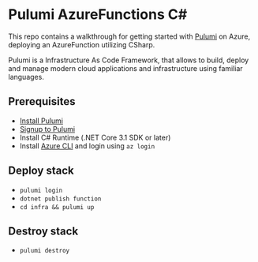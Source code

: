 # Pulumi AzureFunctions C#
This repo contains a walkthrough for getting started with [Pulumi](https://www.pulumi.com) on Azure, deploying an AzureFunction utilizing CSharp.

Pulumi is a Infrastructure As Code Framework, that allows to build, deploy and manage modern cloud applications and infrastructure using familiar languages.  

## Prerequisites
* [Install Pulumi](https://www.pulumi.com/docs/get-started/install/)
* [Signup to Pulumi](https://app.pulumi.com/signup)
* Install C# Runtime (.NET Core 3.1 SDK or later)
* Install [Azure CLI](https://docs.microsoft.com/de-de/cli/azure/install-azure-cli) and login using `az login`

## Deploy stack
* `pulumi login`
* `dotnet publish function`
* `cd infra && pulumi up`

## Destroy stack
* `pulumi destroy`